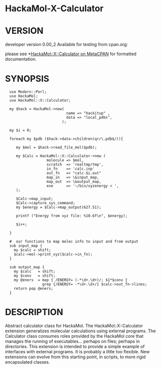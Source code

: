 HackaMol-X-Calculator
=====================

VERSION
========
developer version 0.00_2 
Available for testing from cpan.org:

please see *[HackaMol::X::Calculator on MetaCPAN](https://metacpan.org/release/DEMIAN/HackaMol-X-Calculator-0.00_2) for formatted documentation.

SYNOPSIS
========

      use Modern::Perl;
      use HackaMol;
      use HackaMol::X::Calculator;
 
      my $hack = HackaMol->new( 
                                name => "hackitup" , 
                                data => "local_pdbs",
                              );
       
      my $i = 0;
 
      foreach my $pdb ($hack->data->children(qr/\.pdb$/)){
 
         my $mol = $hack->read_file_mol($pdb);
 
         my $Calc = HackaMol::X::Calculator->new (
                       molecule => $mol,
                       scratch  => 'realtmp/tmp',
                       in_fn    => 'calc.inp'
                       out_fn   => "calc-$i.out"
                       map_in   => \&input_map,
                       map_out  => \&output_map,
                       exe      => '~/bin/xyzenergy < ', 
         );     
  
         $Calc->map_input;
         $Calc->capture_sys_command;
         my $energy = $Calc->map_output(627.51);
 
         printf ("Energy from xyz file: %10.6f\n", $energy);
 
         $i++;
 
      }
 
      #  our functions to map molec info to input and from output
      sub input_map {
        my $calc = shift;
        $calc->mol->print_xyz($calc->in_fn);
      }
 
      sub output_map {
        my $calc   = shift;
        my $conv   = shift;
        my @eners  = map { /ENERGY= (-*\d+.\d+)/; $1*$conv } 
                     grep {/ENERGY= -*\d+.\d+/} $calc->out_fn->lines; 
        return pop @eners; 
      }

DESCRIPTION
============

Abstract calculator class for HackaMol. The HackaMol::X::Calculator extension generalizes molecular calculations using external programs. The Calculator class consumes roles provided by the HackaMol core that manages the running of executables... perhaps on files; perhaps in directories.  This extension is intended to provide a simple example of interfaces with external programs.  It is probably a little too flexible. New extensions can evolve from this starting point, in scripts, to more rigid encapsulated classes. 


